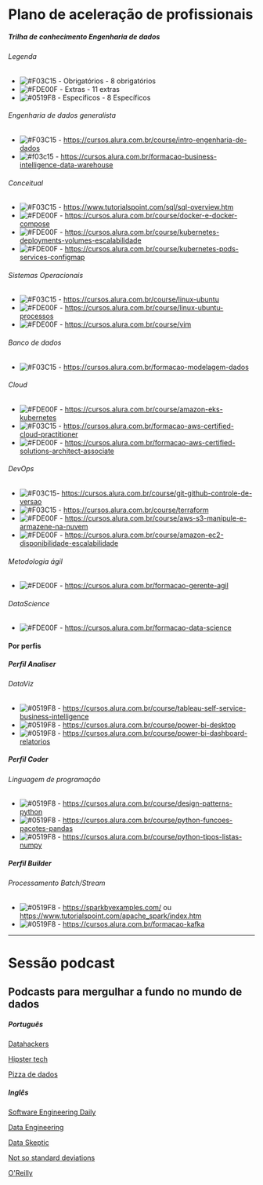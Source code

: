 # Plano de aceleração de profissionais
##### Trilha de conhecimento Engenharia de dados

###### Legenda
- ![#F03C15](https://via.placeholder.com/8/f03c15/000000?text=+) - Obrigatórios - 8 obrigatórios
- ![#FDE00F](https://via.placeholder.com/8/fde00f/000000?text=+) - Extras - 11 extras
- ![#0519F8](https://via.placeholder.com/8/1519F8/000000?text=+) - Específicos - 8 Específicos


###### Engenharia de dados generalista
- ![#F03C15](https://via.placeholder.com/8/f03c15/000000?text=+) - https://cursos.alura.com.br/course/intro-engenharia-de-dados
- ![#f03c15](https://via.placeholder.com/8/f03c15/000000?text=+) - https://cursos.alura.com.br/formacao-business-intelligence-data-warehouse

###### Conceitual
- ![#F03C15](https://via.placeholder.com/8/f03c15/000000?text=+) - https://www.tutorialspoint.com/sql/sql-overview.htm
- ![#FDE00F](https://via.placeholder.com/8/fde00f/000000?text=+) - https://cursos.alura.com.br/course/docker-e-docker-compose
- ![#FDE00F](https://via.placeholder.com/8/fde00f/000000?text=+) - https://cursos.alura.com.br/course/kubernetes-deployments-volumes-escalabilidade
- ![#FDE00F](https://via.placeholder.com/8/fde00f/000000?text=+) - https://cursos.alura.com.br/course/kubernetes-pods-services-configmap

###### Sistemas Operacionais
- ![#F03C15](https://via.placeholder.com/8/f03c15/000000?text=+) - https://cursos.alura.com.br/course/linux-ubuntu
- ![#FDE00F](https://via.placeholder.com/8/fde00f/000000?text=+) - https://cursos.alura.com.br/course/linux-ubuntu-processos
- ![#FDE00F](https://via.placeholder.com/8/fde00f/000000?text=+) - https://cursos.alura.com.br/course/vim

###### Banco de dados
- ![#F03C15](https://via.placeholder.com/8/f03c15/000000?text=+) - https://cursos.alura.com.br/formacao-modelagem-dados

###### Cloud
- ![#FDE00F](https://via.placeholder.com/8/fde00f/000000?text=+) - https://cursos.alura.com.br/course/amazon-eks-kubernetes
- ![#F03C15](https://via.placeholder.com/8/f03c15/000000?text=+) - https://cursos.alura.com.br/formacao-aws-certified-cloud-practitioner
- ![#FDE00F](https://via.placeholder.com/8/fde00f/000000?text=+) - https://cursos.alura.com.br/formacao-aws-certified-solutions-architect-associate

###### DevOps
- ![#F03C15](https://via.placeholder.com/8/f03c15/000000?text=+)- https://cursos.alura.com.br/course/git-github-controle-de-versao
- ![#F03C15](https://via.placeholder.com/8/f03c15/000000?text=+) - https://cursos.alura.com.br/course/terraform
- ![#FDE00F](https://via.placeholder.com/8/fde00f/000000?text=+) - https://cursos.alura.com.br/course/aws-s3-manipule-e-armazene-na-nuvem
- ![#FDE00F](https://via.placeholder.com/8/fde00f/000000?text=+) - https://cursos.alura.com.br/course/amazon-ec2-disponibilidade-escalabilidade

###### Metodologia ágil
- ![#FDE00F](https://via.placeholder.com/8/fde00f/000000?text=+) - https://cursos.alura.com.br/formacao-gerente-agil

###### DataScience
- ![#FDE00F](https://via.placeholder.com/8/fde00f/000000?text=+) - https://cursos.alura.com.br/formacao-data-science

#### Por perfis

##### Perfil Analiser

###### DataViz
- ![#0519F8](https://via.placeholder.com/8/1519F8/000000?text=+) -  https://cursos.alura.com.br/course/tableau-self-service-business-intelligence
- ![#0519F8](https://via.placeholder.com/8/1519F8/000000?text=+) -  https://cursos.alura.com.br/course/power-bi-desktop
- ![#0519F8](https://via.placeholder.com/8/1519F8/000000?text=+) - https://cursos.alura.com.br/course/power-bi-dashboard-relatorios


##### Perfil Coder

###### Linguagem de programação
- ![#0519F8](https://via.placeholder.com/8/1519F8/000000?text=+) - https://cursos.alura.com.br/course/design-patterns-python
- ![#0519F8](https://via.placeholder.com/8/1519F8/000000?text=+) -  https://cursos.alura.com.br/course/python-funcoes-pacotes-pandas
- ![#0519F8](https://via.placeholder.com/8/1519F8/000000?text=+) - https://cursos.alura.com.br/course/python-tipos-listas-numpy


##### Perfil Builder

###### Processamento Batch/Stream
- ![#0519F8](https://via.placeholder.com/8/1519F8/000000?text=+) - https://sparkbyexamples.com/ ou https://www.tutorialspoint.com/apache_spark/index.htm
- ![#0519F8](https://via.placeholder.com/8/1519F8/000000?text=+) - https://cursos.alura.com.br/formacao-kafka


----------------------------------------------------------------------------------------------------------------------------
# Sessão podcast

## Podcasts para mergulhar a fundo no mundo de dados

##### Português
[Datahackers](https://lnkd.in/eh2rWwe)

[Hipster tech](https://lnkd.in/eFib79N)

[Pizza de dados](https://pizzadedados.com/)


##### Inglês

[Software Engineering Daily](https://softwareengineeringdaily.com/category/data/)

[Data Engineering](https://lnkd.in/e3f5cVk)

[Data Skeptic](https://lnkd.in/e_YCTsq)

[Not so standard deviations](http://nssdeviations.com/)

[O'Reilly](https://lnkd.in/eXgm2ny)

